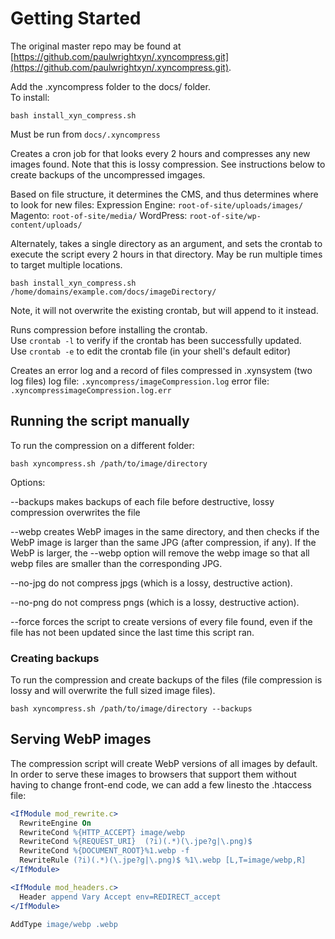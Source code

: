 # Getting Started
The original master repo may be found at [https://github.com/paulwrightxyn/.xyncompress.git](https://github.com/paulwrightxyn/.xyncompress.git).


Add the .xyncompress folder to the docs/ folder.  
To install: 
```
bash install_xyn_compress.sh
```
	
Must be run from `docs/.xyncompress`


Creates a cron job for that looks every 2 hours and compresses any new images found.
Note that this is lossy compression. See instructions below to create backups of 
the uncompressed imgages.

Based on file structure, it determines the CMS, and thus determines where to look for 
new files:
Expression Engine: 		`root-of-site/uploads/images/`
Magento: 	`root-of-site/media/`
WordPress: 	`root-of-site/wp-content/uploads/`
	
Alternately, takes a single directory as an argument, and sets the crontab to execute
the script every 2 hours in that directory.  May be run multiple times to target 
multiple locations.
```
bash install_xyn_compress.sh /home/domains/example.com/docs/imageDirectory/
```
	
Note, it will not overwrite the existing crontab, but will append to it instead.

Runs compression before installing the crontab.  
Use `crontab -l` to verify if the crontab has been successfully updated.  
Use `crontab -e` to edit the crontab file (in your shell's default editor)

Creates an error log and a record of files compressed in .xynsystem (two log files)
	log file: `.xyncompress/imageCompression.log`
	error file: `.xyncompressimageCompression.log.err`

## Running the script manually

To run the compression on a different folder: 
```
bash xyncompress.sh /path/to/image/directory
```

Options: 
 
 --backups makes backups of each file before destructive, lossy compression overwrites the file
 
 --webp creates WebP images in the same directory, and then checks if the WebP image is larger than the same JPG (after compression, if any). If the WebP is larger, the --webp option will remove the webp image so that all webp files are smaller than the corresponding JPG.
 
 --no-jpg do not compress jpgs (which is a lossy, destructive action).
 
 --no-png do not compress pngs (which is a lossy, destructive action).

 --force forces the script to create versions of every file found, even if the file has not been updated since the last time this script ran.

 
### Creating backups
To run the compression and create backups of the files (file compression is lossy and 
will overwrite the full sized image files).
```
bash xyncompress.sh /path/to/image/directory --backups
```

## Serving WebP images 
The compression script will create WebP versions of all images by default. In order 
to serve these images to browsers that support them without having to change 
front-end code, we can add a few linesto the .htaccess file:

```apache
<IfModule mod_rewrite.c>
  RewriteEngine On 
  RewriteCond %{HTTP_ACCEPT} image/webp
  RewriteCond %{REQUEST_URI}  (?i)(.*)(\.jpe?g|\.png)$ 
  RewriteCond %{DOCUMENT_ROOT}%1.webp -f
  RewriteRule (?i)(.*)(\.jpe?g|\.png)$ %1\.webp [L,T=image/webp,R] 
</IfModule>

<IfModule mod_headers.c>
  Header append Vary Accept env=REDIRECT_accept
</IfModule>

AddType image/webp .webp
```

